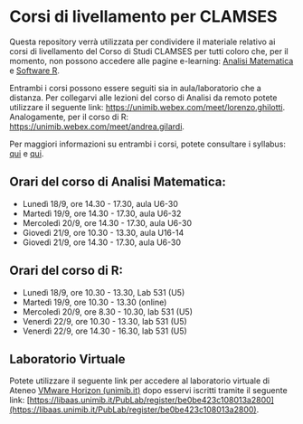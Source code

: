 # Corsi di livellamento per CLAMSES

Questa repository verrà utilizzata per condividere il materiale relativo ai corsi di livellamento del Corso di Studi CLAMSES per tutti coloro che, per il momento, non possono accedere alle pagine e-learning: [Analisi Matematica](https://elearning.unimib.it/course/view.php?id=52809) e [Software R](https://elearning.unimib.it/course/view.php?id=52810).

Entrambi i corsi possono essere seguiti sia in aula/laboratorio che a distanza. Per collegarvi alle lezioni del corso di Analisi da remoto potete utilizzare il seguente link: https://unimib.webex.com/meet/lorenzo.ghilotti. Analogamente, per il corso di R: https://unimib.webex.com/meet/andrea.gilardi.

Per maggiori informazioni su entrambi i corsi, potete consultare i syllabus: [qui](https://elearning.unimib.it/course/info.php?id=52809) e [qui](https://elearning.unimib.it/course/info.php?id=52810). 

## Orari del corso di Analisi Matematica: 

- Lunedì 18/9, ore 14.30 - 17.30, aula U6-30
- Martedì 19/9, ore 14.30 - 17.30, aula U6-32
- Mercoledì 20/9, ore 14.30 - 17.30, aula U6-30
- Giovedì 21/9, ore 10.30 - 13.30, aula U16-14
- Giovedì 21/9, ore 14.30 - 17.30, aula U6-30

## Orari del corso di R: 

- Lunedì 18/9, ore 10.30 - 13.30, Lab 531 (U5)
- Martedì 19/9, ore 10.30 - 13.30 (online)
- Mercoledì 20/9, ore 8.30 - 10.30, lab 531 (U5)
- Venerdì 22/9, ore 10.30 - 13.30, lab 531 (U5)
- Venerdì 22/9, ore 14.30 - 16.30, lab 531 (U5)

## Laboratorio Virtuale 

Potete utilizzare il seguente link per accedere al laboratorio virtuale di Ateneo [VMware Horizon (unimib.it)](https://libaas-lessons.si.unimib.it/) dopo esservi iscritti tramite il seguente link: [https://libaas.unimib.it/PubLab/register/be0be423c108013a2800](https://libaas.unimib.it/PubLab/register/be0be423c108013a2800). 
